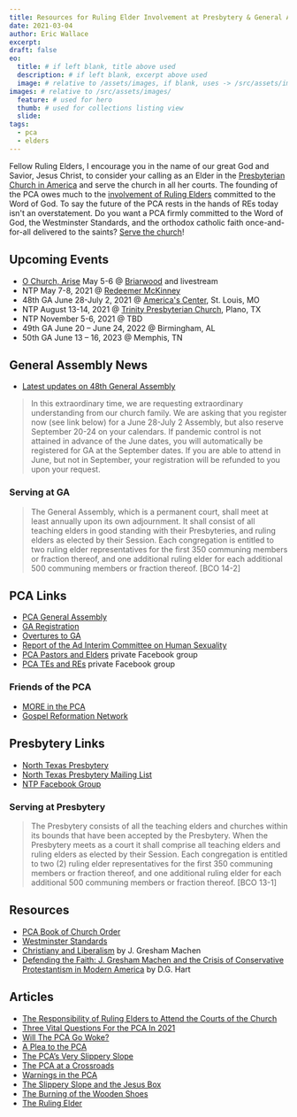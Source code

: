 ```yaml
---
title: Resources for Ruling Elder Involvement at Presbytery & General Assembly # will be overwritten by SEO.title below
date: 2021-03-04
author: Eric Wallace
excerpt:
draft: false
eo:
  title: # if left blank, title above used
  description: # if left blank, excerpt above used
  image: # relative to /assets/images, if blank, uses -> /src/assets/images/meta/default.png
images: # relative to /src/assets/images/
  feature: # used for hero
  thumb: # used for collections listing view
  slide:
tags:
  - pca
  - elders
---
```



Fellow Ruling Elders, I encourage you in the name of our great God and Savior, Jesus Christ, to consider your calling as an Elder in the [Presbyterian Church in America](https://pcanet.org) and serve the church in all her courts. The founding of the PCA owes much to the [involvement of Ruling Elders](https://www.theaquilareport.com/the-ruling-elder-teaching-elder-disparity-in-the-pca/) committed to the Word of God. To say the future of the PCA rests in the hands of REs today isn't an overstatement. Do you want a PCA firmly committed to the Word of God, the Westminster Standards, and the orthodox catholic faith once-and-for-all delivered to the saints? [Serve the church](https://www.theaquilareport.com/the-responsibility-of-ruling-elders-to-attend-the-courts-of-the-church/)!

## Upcoming Events

- [O Church, Arise](https://www.eventbrite.com/e/o-church-arise-a-gospel-reformation-network-conference-tickets-141473812983) May 5-6 @ [Briarwood](https://briarwood.org/) and livestream
- NTP May 7-8, 2021 @ [Redeemer McKinney](https://www.redeemermckinney.com/)
- 48th GA June 28-July 2, 2021 @ [America's Center](https://explorestlouis.com/meetings-conventions/americas-center/), St. Louis, MO
- NTP August 13-14, 2021 @ [Trinity Presbyterian Church](https://www.trinityplano.org), Plano, TX
- NTP November 5-6, 2021 @ TBD
- 49th GA June 20 – June 24, 2022 @ Birmingham, AL
- 50th GA June 13 – 16, 2023 @ Memphis, TN

## General Assembly News

- [Latest updates on 48th General Assembly](https://www.pcaac.org/coronavirus/)

>In this extraordinary time, we are requesting extraordinary understanding from our church family. We are asking that you register now (see link below) for a June 28-July 2 Assembly, but also reserve September 20-24 on your calendars. If pandemic control is not attained in advance of the June dates, you will automatically be registered for GA at the September dates. If you are able to attend in June, but not in September, your registration will be refunded to you upon your request.

### Serving at GA

> The General Assembly, which is a permanent court, shall meet at least annually upon its own adjournment. It shall consist of all teaching elders in good standing with their Presbyteries, and ruling elders as elected by their Session. Each congregation is entitled to two ruling elder representatives for the first 350 communing members or fraction thereof, and one additional ruling elder for each additional 500 communing members or fraction thereof. [BCO 14-2]

## PCA Links

- [PCA General Assembly](https://pcaga.org)
- [GA Registration](https://pcaga.org/register-now/)
- [Overtures to GA](https://pcaga.org/resources/#overtures)
- [Report of the Ad Interim Committee on Human Sexuality](https://pcaga.org/aicreport/)
- [PCA Pastors and Elders](https://www.facebook.com/groups/130208630386595/) private Facebook group
- [PCA TEs and REs](https://www.facebook.com/groups/PCATERE/) private Facebook group

### Friends of the PCA

- [MORE in the PCA](https://www.moreinthepca.org)
- [Gospel Reformation Network](https://gospelreformation.net)

## Presbytery Links

- [North Texas Presbytery](https://ntpresby.org)
- [North Texas Presbytery Mailing List](https://ntpresby.us18.list-manage.com/subscribe?u=eb4a1152db0632cf33d056397&id=c19df1a360)
- [NTP Facebook Group](https://www.facebook.com/groups/ntpresbytery)

### Serving at Presbytery

> The Presbytery consists of all the teaching elders and churches within its bounds that have been accepted by the Presbytery. When the Presbytery meets as a court it shall comprise all teaching elders and ruling elders as elected by their Session. Each congregation is entitled to two (2) ruling elder representatives for the first 350 communing members or fraction thereof, and one additional ruling elder for each additional 500 communing members or fraction thereof. [BCO 13-1]

## Resources

- [PCA Book of Church Order](https://www.pcaac.org/bco/)
- [Westminster Standards](https://www.pcaac.org/bco/westminster-confession/)
- [Christiany and Liberalism](https://www.amazon.com/Christianity-Liberalism-new-Gresham-Machen/dp/0802864996/) by J. Gresham Machen
- [Defending the Faith: J. Gresham Machen and the Crisis of Conservative Protestantism in Modern America](https://www.amazon.com/Defending-Faith-Gresham-Conservative-Protestantism/dp/0875525636/) by D.G. Hart

## Articles

- [The Responsibility of Ruling Elders to Attend the Courts of the Church](https://www.theaquilareport.com/the-responsibility-of-ruling-elders-to-attend-the-courts-of-the-church/)
- [Three Vital Questions For the PCA In 2021](https://heidelblog.net/2020/12/three-vital-questions-for-the-pca-in-2021/)
- [Will The PCA Go Woke?](https://www.theamericanconservative.com/articles/will-the-pca-go-woke/)
- [A Plea to the PCA](https://www.reformation21.org/blog/a-plea-to-the-pca)
- [The PCA’s Very Slippery Slope ](https://gospelreformation.net/the-pcas-very-slippery-slope-part-1/)
- [The PCA at a Crossroads](https://gospelreformation.net/the-pca-at-a-crossroads/)
- [Warnings in the PCA](https://ewerickson.substack.com/p/warnings-in-the-pca)
- [The Slippery Slope and the Jesus Box](https://www.reformation21.org/blogs/the-slippery-slope-and-the-jes.php)
- [The Burning of the Wooden Shoes](https://www.reformation21.org/blogs/the-burning-of-the-wooden-shoe.php)
- [The Ruling Elder](https://gospelreformation.net/the-ruling-elder/)